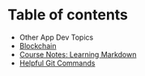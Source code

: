 # Table of contents

* Other App Dev Topics
* [Blockchain](blockchain.md)
* [Course Notes: Learning Markdown](course-notes-learning-markdown.md)
* [Helpful Git Commands](helpful-git-commands.md)

